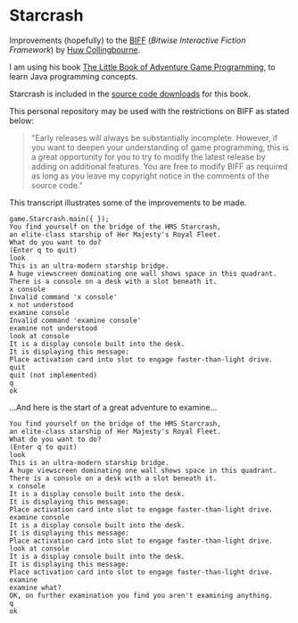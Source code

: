 # Starcrash

Improvements (hopefully) to the [BIFF](http://bitwisebooks.com/program-adventure-games-with-the-biff-framework/) (*Bitwise Interactive Fiction Framework*) by  [Huw Collingbourne](http://bitwisebooks.com/author/huw/).

I am using his book [The Little Book of Adventure Game Programming](http://bitwisebooks.com/little-book-of-adventure-game-programming-in-java/), to learn Java programming concepts.

Starcrash is included in the [source code downloads](http://bitwisebooks.com/source-code-downloads/) for this book.

This personal repository may be used with the restrictions on BIFF as stated below:

> "Early releases will always be substantially incomplete. However, if you  want to deepen your understanding of game programming, this is a great  opportunity for you to try to modify the latest release by adding on  additional features. You are free to modify BIFF as required as long as  you leave my copyright notice in the comments of the source code."

This transcript illustrates some of the improvements to be made.

```
game.Starcrash.main({ });
You find yourself on the bridge of the HMS Starcrash,
an elite-class starship of Her Majesty's Royal Fleet.
What do you want to do?
(Enter q to quit)
look
This is an ultra-modern starship bridge.
A huge viewscreen dominating one wall shows space in this quadrant.
There is a console on a desk with a slot beneath it.
x console
Invalid command 'x console'
x not understood
examine console
Invalid command 'examine console'
examine not understood
look at console
It is a display console built into the desk.
It is displaying this message:
Place activation card into slot to engage faster-than-light drive.
quit
quit (not implemented)
q
ok
```

...And here is the start of a great adventure to examine...

```
You find yourself on the bridge of the HMS Starcrash,
an elite-class starship of Her Majesty's Royal Fleet.
What do you want to do?
(Enter q to quit)
look
This is an ultra-modern starship bridge.
A huge viewscreen dominating one wall shows space in this quadrant.
There is a console on a desk with a slot beneath it.
x console
It is a display console built into the desk.
It is displaying this message:
Place activation card into slot to engage faster-than-light drive.
examine console
It is a display console built into the desk.
It is displaying this message:
Place activation card into slot to engage faster-than-light drive.
look at console
It is a display console built into the desk.
It is displaying this message:
Place activation card into slot to engage faster-than-light drive.
examine
examine what?
OK, on further examination you find you aren't examining anything.
q
ok
```

